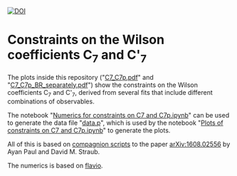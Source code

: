 [![DOI](https://zenodo.org/badge/93661343.svg)](https://zenodo.org/badge/latestdoi/93661343)

# Constraints on the Wilson coefficients C<sub>7</sub> and C'<sub>7</sub>

The plots inside this repository ("[C7_C7p.pdf](https://github.com/peterstangl/constraints_c7_c7p/blob/master/C7_C7p.pdf)" and "[C7_C7p_BR_separately.pdf](https://github.com/peterstangl/constraints_c7_c7p/blob/master/C7_C7p_BR_separately.pdf)") show the constraints on the Wilson coefficients C<sub>7</sub> and C'<sub>7</sub>, derived from several fits that include different combinations of observables.

The notebook "[Numerics for constraints on C7 and C7p.ipynb](https://github.com/peterstangl/constraints_c7_c7p/blob/master/Numerics%20for%20constraints%20on%20C7%20and%20C7p.ipynb)" can be used to generate the data file "[data.p](https://github.com/peterstangl/constraints_c7_c7p/blob/master/data.p)", which is used by the notebook "[Plots of constraints on C7 and C7p.ipynb](https://github.com/peterstangl/constraints_c7_c7p/blob/master/Plots%20of%20constraints%20on%20C7%20and%20C7p.ipynb)" to generate the plots.

All of this is based on [compagnion scripts](https://github.com/DavidMStraub/paper-bvgamma-ps) to the paper [arXiv:1608.02556](https://arxiv.org/abs/1608.02556) by Ayan Paul and David M. Straub.

The numerics is based on [flavio](https://flav-io.github.io/).
